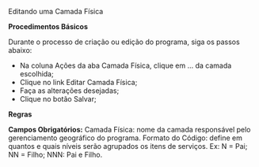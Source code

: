 Editando uma Camada Física

<b>Procedimentos Básicos</b>

 Durante o processo de criação ou edição do programa, siga os passos abaixo:

* Na coluna Ações da aba Camada Física, clique em ... da camada escolhida;
* Clique no link Editar Camada Física;
* Faça as alterações desejadas;
* Clique no botão Salvar;

<b>Regras</b>

<b>Campos Obrigatórios:</b>
 Camada Física: nome da camada responsável pelo gerenciamento geográfico do programa.
 Formato do Código: define em quantos e quais níveis serão agrupados os itens de serviços.
    Ex: N = Pai; NN = Filho; NNN: Pai e Filho.